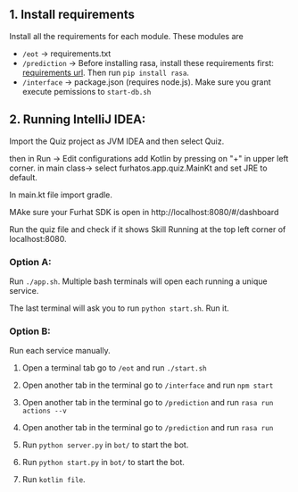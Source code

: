 ## 1. Install requirements

Install all the requirements for each module. These modules are
* `/eot` -> requirements.txt
* `/prediction` -> Before installing rasa, install these requirements first: [requirements url](https://github.com/HWUConvAgentsProject/CA2020_instructions/blob/master/rasa_tutorial/requirements.txt). Then run `pip install rasa`.
* `/interface` -> package.json (requires node.js). Make sure you grant execute pemissions to `start-db.sh`

## 2. Running IntelliJ IDEA:

Import the Quiz project as JVM IDEA and then select Quiz.

then in Run -> Edit configurations add Kotlin by pressing on "+" in upper left corner. in main class-> select 
furhatos.app.quiz.MainKt and set JRE to default.

In main.kt file import gradle.

MAke sure your Furhat SDK is open in http://localhost:8080/#/dashboard

Run the quiz file and check if it shows Skill Running at the top left corner of localhost:8080.

### Option A:

Run `./app.sh`. Multiple bash terminals will open each running a unique service.

The last terminal will ask you to run `python start.sh`. Run it.

### Option B:

Run each service manually.

1. Open a terminal tab go to `/eot` and run `./start.sh`

3. Open another tab in the terminal go to `/interface` and run `npm start`

4. Open another tab in the terminal go to `/prediction` and run `rasa run actions --v`

5. Open another tab in the terminal go to `/prediction` and run `rasa run`

6. Run `python server.py` in `bot/` to start the bot.

7. Run `python start.py` in `bot/` to start the bot.

8. Run `kotlin file`. 

